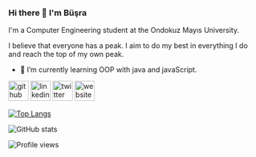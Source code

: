 ### Hi there 👋 I'm Büşra
 I'm a Computer Engineering student at the Ondokuz Mayıs University.

 I believe that everyone has a peak. I aim to do my best in everything I do and reach the top of my own peak.

- 🌱 I’m currently learning OOP with java and javaScript.


[<img src='https://cdn.jsdelivr.net/npm/simple-icons@3.0.1/icons/github.svg' alt='github' height='40'>](https://github.com/busrabll)  [<img src='https://cdn.jsdelivr.net/npm/simple-icons@3.0.1/icons/linkedin.svg' alt='linkedin' height='40'>](https://www.linkedin.com/in/https://www.linkedin.com/in/b%C3%BC%C5%9Fra-bal-547239207//)  [<img src='https://cdn.jsdelivr.net/npm/simple-icons@3.0.1/icons/twitter.svg' alt='twitter' height='40'>](https://twitter.com/bbusrabl)  [<img src='https://cdn.jsdelivr.net/npm/simple-icons@3.0.1/icons/icloud.svg' alt='website' height='40'>](https://medium.com/@busrabal.802)  

[![Top Langs](https://github-readme-stats.vercel.app/api/top-langs/?username=busrabll)](https://github.com/anuraghazra/github-readme-stats)

![GitHub stats](https://github-readme-stats.vercel.app/api?username=busrabll&show_icons=true)  

![Profile views](https://gpvc.arturio.dev/busrabll)  
